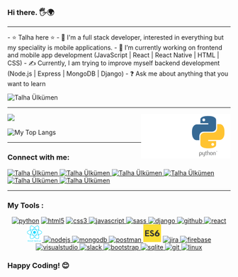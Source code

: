 ### Hi there. 🖐🌍
<hr>
- ⭐ Talha here ⭐
- 🚀 I'm a full stack developer, interested in everything but my speciality is mobile applications. 
- 💪 I’m currently working on frontend and mobile app development (JavaScript | React | React Native | HTML | CSS)
- ✍ Currently, I am trying to improve myself backend development (Node.js | Express | MongoDB | Django)
- ❓  Ask me about anything that you want to learn

<!--[![GitHub Follow Badge](https://github.com/Talha-35?tab=followers)](https://github.com/Talha-35)-->

<p align="left"> <img src="https://komarev.com/ghpvc/?username=Talha-35" alt="Talha Ülkümen" /> </p>
<hr>
<p float="center">
  <img  src="https://github-readme-stats.vercel.app/api?username=Talha-35&show_icons=true&theme=radical" />
  <img src="./all.gif" alt="react-native" width="20%" height="20%" align="right">
  <img src="./react.gif" alt="react-native" width="20%" height="20%" align="right">  
</p>

<img  src="https://github-readme-stats.vercel.app/api/top-langs/?username=Talha-35&layout=compact&hide=html,css" alt="My Top Langs" />
  
<hr>


### Connect with me:

<a href="https://medium.com/@tlh.34.bd" target="_blank">
    <img src="https://img.shields.io/badge/%20-medium-black" alt="Talha Ülkümen">
</a>
<a href="https://twitter.com" target="_blank">
    <img src="https://img.shields.io/badge/%20-twitter-%231DA1F2" alt="Talha Ülkümen">
</a>
<a href="https://www.instagram.com" target="_blank">
    <img src="https://img.shields.io/badge/%20-instagram-fbad50" alt="Talha Ülkümen">
</a>
<a href="https://www.linkedin.com/in/talha-%C3%BClk%C3%BCmen-4854391b8/" target="_blank">
    <img src="https://img.shields.io/badge/%20-linkedin-0072b1" alt="Talha Ülkümen">
</a>
<a href="mailto:tlh.34.bd@gmail.com" target="_blank">
    <img src="https://img.shields.io/badge/%20-gmail-B23121" alt="Talha Ülkümen">
</a>
<a href="https://www.facebook.com" target="_blank">
    <img src="https://img.shields.io/badge/%20-facebook-informational" alt="Talha Ülkümen">
</a>

<hr>

### My Tools :
<p align="center">
<!--✨--><a href="https://www.python.org/" target="_blank"> <img src="https://devicons.github.io/devicon/devicon.git/icons/python/python-original.svg" alt="python" width="40" height="40"/></a> <!--✨--><a href="https://www.w3schools.com/html/" target="_blank"> <img src="https://devicons.github.io/devicon/devicon.git/icons/html5/html5-original-wordmark.svg" alt="html5" width="40" height="40"/></a> <!--✨--><a href="https://www.w3schools.com/css/" target="_blank"> <img src="https://devicons.github.io/devicon/devicon.git/icons/css3/css3-original-wordmark.svg" alt="css3" width="40" height="40"/> </a> <!--✨--><a href="https://developer.mozilla.org/en-US/docs/Web/JavaScript" target="_blank"> <img src="https://devicons.github.io/devicon/devicon.git/icons/javascript/javascript-original.svg" alt="javascript" width="40" height="40"/> </a> <!--✨--><a href="https://sass-lang.com" target="_blank"> <img src="https://devicons.github.io/devicon/devicon.git/icons/sass/sass-original.svg" alt="sass" width="40" height="40"/> </a> <!--✨--><a href="https://www.djangoproject.com/" target="_blank"> <img src="https://devicon.dev/devicon.git/icons/django/django-original.svg" alt="django" height="40"/> </a> <!--✨--><a href="https://github.com/serdardurmus" target="_blank"> <img src="https://devicon.dev/devicon.git/icons/github/github-original.svg" alt="github" width="40" height="40"/> </a> <!--✨--><a href="https://reactjs.org/" target="_blank"> <img src="https://devicons.github.io/devicon/devicon.git/icons/react/react-original-wordmark.svg" alt="react" width="40" height="40"/> </a> <!--✨--><a href="https://reactnative.dev/" target="_blank"> <img src="./reactn.png" alt="reactnative" height="40"/> </a> <!--✨--><a href="https://nodejs.org" target="_blank"> <img src="https://devicons.github.io/devicon/devicon.git/icons/nodejs/nodejs-original.svg" alt="nodejs" width="40" height="40"/> </a> <!--✨--><a href="https://www.mongodb.com/" target="_blank"> <img src="https://devicons.github.io/devicon/devicon.git/icons/mongodb/mongodb-original.svg" alt="mongodb" width="40" height="40"/> </a> <!--✨--><a href="https://postman.com" target="_blank"> <img src="https://www.vectorlogo.zone/logos/getpostman/getpostman-icon.svg" alt="postman" width="40" height="40"/> </a> <!--✨--><a href="https://www.w3schools.com/js/js_es6.asp" target="_blank"><img src="./es6.jpg" width="40" height="40" alt = "es6" ></a> <!--✨--><a href="https://www.atlassian.com/software/jira" target="_blank"> <img src="https://iconape.com/wp-content/files/ew/71098/svg/jira-3.svg" alt="jira" width="40" height="40"/> </a> <!--✨--><a href="https://firebase.google.com/" target="_blank"> <img src="https://www.vectorlogo.zone/logos/firebase/firebase-icon.svg" alt="firebase" width="40" height="40"/> </a> <!--✨--><a href="https://code.visualstudio.com/" target="_blank"> <img src="https://cdn.worldvectorlogo.com/logos/visual-studio-code-1.svg" alt="visualstudio" width="40" height="40"/> </a> <!--✨--><a href="https://slack.com/intl/en-no/" target="_blank"> <img src="https://cdn.worldvectorlogo.com/logos/slack-new-logo.svg" alt="slack" width="40" height="40"/> </a> <!--✨--><a href="https://getbootstrap.com" target="_blank"> <img src="https://devicons.github.io/devicon/devicon.git/icons/bootstrap/bootstrap-plain.svg" alt="bootstrap" width="40" height="40"/> </a> <!--✨--><a href="https://www.sqlite.org/index.html" target="_blank"> <img src="https://cdn.worldvectorlogo.com/logos/sqlite.svg" alt="sqlite" height="40"/> </a> <!--✨--><a href="https://git-scm.com/" target="_blank"> <img src="https://www.vectorlogo.zone/logos/git-scm/git-scm-icon.svg" alt="git" width="40" height="40"/> </a> <!--✨--><a href="https://www.linux.org/" target="_blank"> <img src="https://devicons.github.io/devicon/devicon.git/icons/linux/linux-original.svg" alt="linux" width="40" height="40"/> </a>
</p>

### Happy Coding! 😊

<!--
**serdardurmus/serdardurmus** is a ✨ _special_ ✨ repository because its `README.md` (this file) appears on your GitHub profile.

Here are some ideas to get you started:

- 🔭 I’m currently working on ...
- 🌱 I’m currently learning ...
- 👯 I’m looking to collaborate on ...
- 🤔 I’m looking for help with ...
- 💬 Ask me about ...
- 📫 How to reach me: ...
- 😄 Pronouns: ...
- ⚡ Fun fact: ...
-->
